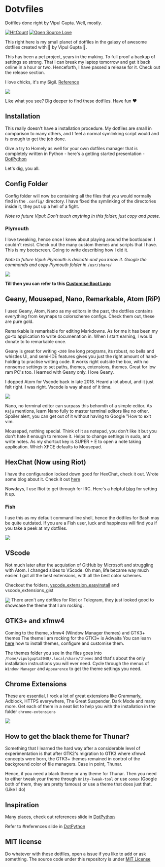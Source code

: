 # Dotvfiles
Dotfiles done right by Vipul Gupta. Well, mostly.

[![HitCount](http://hits.dwyl.io/vipulgupta2048/dotvfiles.svg)](http://hits.dwyl.io/vipulgupta2048/dotvfiles) [![Open Source Love](https://badges.frapsoft.com/os/v1/open-source.png?v=103)](https://github.com/ellerbrock/open-source-badges/)

This right here is my small planet of dotfiles in the galaxy of awesome dotfiles created with :sparkling_heart: by Vipul Gupta :hatching_chick:.

This has been a pet project, years in the making. To full proof a backup of settings so strong. That i can break my laptop tomorrow and get it back online in a hour or two. Henceforth, I have passed a release for it. Check out the release section. 

I love chicks, it's my Sigil. [Reference](https://mixstersite.wordpress.com/2017/06/26/firstpost-and-chicks/)

<img src= assets_repo/aa.png align="center">

<span style="text-align:center;">Like what you see? Dig deeper to find these dotfiles. Have fun :heart:</span>

## Installation
This really doesn't have a installation procedure. My dotfiles are small in comparison to many others, and I feel a normal symlinking script would and is enough to get the job done. 

Give a try to Homely as well for your own dotfiles manager that is completely written in Python - here's a getting started presentation - [DotPython](https://slides.com/vipulgupta2048/dotpython-3/fullscreen)

Let's dig, you all. 

## Config Folder
Config folder will now be containing all the files that you would normally find in the `.config/` directory. I have fixed the symlinking of the directories inside it, they put up a hell of a fight. 

*Note to future Vipul: Don't touch anything in this folder, just copy and paste.* 

### Plymouth
I love tweaking, hence once I knew about playing around the bootloader. I couldn't resist. Check out the many custom themes and scripts that I have. This is my bootscreen. Going to write describing how I did it. 

*Note to future Vipul: Plymouth is delicate and you know it. Google the commands and copy Plymouth folder in* `/usr/share/`

<img src= assets_repo/aaa.png align="center">
 
 **Till then you can refer to this [Customise Boot Logo](https://mixstersite.wordpress.com/2018/03/01/customise-boot-logo-xubuntu-discover/)**

## Geany, Mousepad, Nano, Remarkable, Atom (RiP)
I used Geany, Atom, Nano as my editors in the past, the dotfiles contains everything from keymaps to colorscheme configs. Check them out, these are pure gold. 

Remarkable is remarkable for editing Markdowns. As for me it has been my go-to application to write documenation in. When I start earning, I would donate to to remarkable once.

Geany is great for writing `<200` line long programs, its robust, no bells and whistles UI, and semi-IDE features gives you just the right amount of hand-holding to practise writing code. It works right outside the box, with no nonsense settings to set paths, themes, extensions, themes. Great for low ram PC's too. I learned with Geany only. I love Geany.

I dopped Atom for Vscode back in late 2018. Heard a lot about, and it just felt right. I was right. Vscode is way ahead of it time.

<img src= assets_repo/a6.png align="center">

Nano, no terminal editor can surpass this behomth of a simple editor. As `Raju` mentions, learn Nano fully to master terminal editors like no other. Spoiler alert, you can get out of it without having to Google "How to exit vim.

Mousepad, nothing special. Think of it as notepad, you don't like it but you don't hate it enough to remove it. Helps to change settings in sudo, and write notes. As my shortcut key is SUPER + E to open a note taking application. Which XFCE defaults to Mousepad. 

## HexChat (Now using Riot)
I have the configuration locked down good for HexChat, check it out. Wrote some blog about it. Check it out [here](https://mixstersite.wordpress.com/gsoc2018/)

Nowdays, I use Riot to get through for IRC. Here's a helpful [blog](https://medium.com/@agathver/staying-always-online-in-irc-using-riot-the-right-way-d4c4ff2f43d0) for setting it up.

### Fish 
I use this as my default command line shell, hence the dotfiles for Bash may be quite outdated. 
If you are a Fish user, luck and happiness will find you if you take a peek at my dotfiles. 

<img src= assets_repo/aa.jpeg align="center">

## VScode
Not much later after the acquistion of GitHub by Microsoft and struggling with Atom. I changed sides to VScode. Oh man, life became way much easier. I got all the best extensions, with all the best color schemes. 

Checkout the folders, [vscode_extension_easyinstall](https://github.com/vipulgupta2048/dotvfiles/tree/master/vscode_extension_easyinstall) and vscode_extensions_gist

 <img src= assets_repo/aaaa.png align="center">
There aren't any dotfiles for Riot or Telegram, they just looked good to showcase the theme that I am rocking.
 
## GTK3+ and xfmw4
Coming to the theme, xfmw4 (Window Manager themes) and GTK3+ themes 
The theme I am rocking for the GTK3+ is Adwaita
You can learn [here](https://wiki.xfce.org/howto/install_new_themes) how to install themes, configure and customise them.

The themes folder you see in the files goes into `/home/vipulgupta2048/.local/share/themes` and that's about the only installation instructions you will ever need. Cycle through the menus of `Window Manager` and `Appearence` to get the theme settings you need. 
 
## Chrome Extensions
These are essential, I rock a lot of great extensions like Grammarly, Adblock, HTTPS everywhere, The Great Suspender, Dark Mode and many more. Get each of them in a neat list to help you with the installation in the folder `chrome-extensions`

 <img src= assets_repo/aaaaa.png align="center">

## How to get the black theme for Thunar?
Something that I learned the hard way after a considerable level of experimentation is that after GTK2's migration to GTK3 where xfmw4 concepts were born, the GTK3+ themes remained in control of the background color of file managers. Case in point, Thunar. 

Hence, if you need a black theme or any theme for Thunar. Then you need to either tweak your theme through `Unity-Tweak-tool` or use `oomox` (Google both of them, they are pretty famous) or use a theme that does just that. (Like I do)

## Inspiration
Many places, check out references slide in [DotPython](https://slides.com/vipulgupta2048/dotpython-3/fullscreen)

Refer to #references slide in [DotPython](https://slides.com/vipulgupta2048/dotpython-3/fullscreen)

## MIT license
Do whatever with these dotfiles, open a issue if you like to add or ask something. The source code under this repository is under [MIT License](https://github.com/vipulgupta2048/dotvfiles/blob/master/COPYING) 